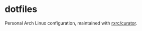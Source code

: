 # dotfiles
Personal Arch Linux configuration, maintained with [rxrc/curator](https://github.com/rxrc/curator).
